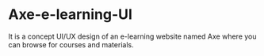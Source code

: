 # Axe-e-learning-UI
It is a concept UI/UX design of an e-learning website named Axe where you can browse for courses and materials.
